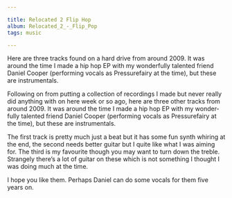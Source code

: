 ```yaml
---

title: Relocated 2 Flip Hop
album: Relocated_2_-_Flip_Pop
tags: music

---
```


Here are three tracks found on a hard drive from around 2009. It was around the time I made a hip hop EP with my wonderfully talented friend Daniel Cooper (performing vocals as Pressurefairy at the time), but these are instrumentals.

Fol­low­ing on from put­ting a col­lec­tion of re­cord­ings I made but never really did any­thing with on here week or so ago, here are three other tracks from around 2009. It was around the time I made a hip hop EP with my won­der­fully tal­en­ted friend Daniel Cooper (per­form­ing vo­cals as Pres­sure­fairy at the time), but these are in­stru­ment­als.

The first track is pretty much just a beat but it has some fun synth whir­ing at the end, the second needs bet­ter gui­tar but I quite like what I was aim­ing for. The third is my fa­vour­ite though you may want to turn down the treble. Strangely there’s a lot of gui­tar on these which is not something I thought I was do­ing much at the time.

I hope you like them. Per­haps Daniel can do some vo­cals for them five years on.
